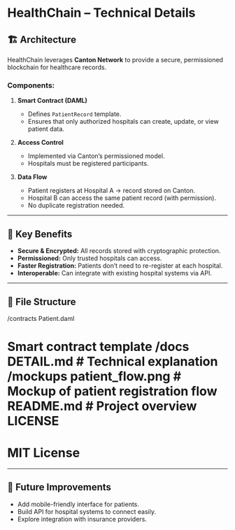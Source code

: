 # HealthChain – Technical Details

## 🏗 Architecture
HealthChain leverages **Canton Network** to provide a secure, permissioned blockchain for healthcare records.

### Components:
1. **Smart Contract (DAML)**  
   - Defines `PatientRecord` template.  
   - Ensures that only authorized hospitals can create, update, or view patient data.

2. **Access Control**  
   - Implemented via Canton’s permissioned model.  
   - Hospitals must be registered participants.  

3. **Data Flow**
   - Patient registers at Hospital A → record stored on Canton.  
   - Hospital B can access the same patient record (with permission).  
   - No duplicate registration needed.  

---

## 🔑 Key Benefits
- **Secure & Encrypted:** All records stored with cryptographic protection.  
- **Permissioned:** Only trusted hospitals can access.  
- **Faster Registration:** Patients don’t need to re-register at each hospital.  
- **Interoperable:** Can integrate with existing hospital systems via API.  

---

## 📂 File Structure

/contracts Patient.daml        
# Smart contract template /docs DETAIL.md           # Technical explanation /mockups patient_flow.png    # Mockup of patient registration flow README.md              # Project overview LICENSE                
# MIT License

---

## 🚀 Future Improvements
- Add mobile-friendly interface for patients.  
- Build API for hospital systems to connect easily.  
- Explore integration with insurance providers.